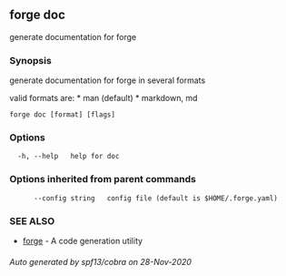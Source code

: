 ## forge doc

generate documentation for forge

### Synopsis

generate documentation for forge in several formats

  valid formats are:
    * man (default)
    * markdown, md

```
forge doc [format] [flags]
```

### Options

```
  -h, --help   help for doc
```

### Options inherited from parent commands

```
      --config string   config file (default is $HOME/.forge.yaml)
```

### SEE ALSO

* [forge](forge.md)	 - A code generation utility

###### Auto generated by spf13/cobra on 28-Nov-2020
